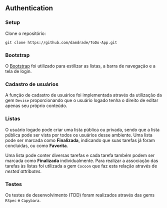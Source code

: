 ## Authentication
### Setup
Clone o repositório:
```
git clone https://github.com/damdrade/ToDo-App.git
```

### Bootstrap
O [Bootstrap](https://getbootstrap.com/) foi utilizado para estilizar as listas, a barra de navegação e a tela de login.

### Cadastro de usuários
A função de cadastro de usuários foi implementada através da utilização da gem `Devise` proporcionando que o usuário logado tenha o direito de editar apenas seu próprio conteúdo.

### Listas
O usuário logado pode criar uma lista pública ou privada, sendo que a lista pública pode ser vista por todos os usuários desse ambiente. Uma lista pode ser marcada como **Finalizada**, indicando que suas tarefas já foram concluídas, ou como **Favorita**.

Uma lista pode conter diversas tarefas e cada tarefa também podem ser marcada como **Finalizada** individualmente. Para realizar a associação das tarefas às listas foi utilizada a gem `Cocoon` que faz esta relação através de *nested attributes*.

### Testes
Os testes de desenvolvimento (TDD) foram realizados através das gems `RSpec` e `Capybara`.
